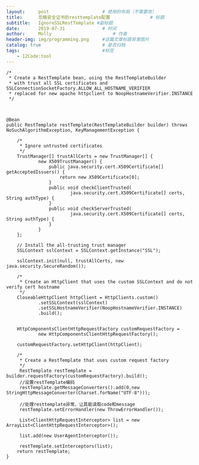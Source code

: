 ```yaml
---
layout:     post   				    # 使用的布局（不需要改）
title:      忽略安全证书的resttemplate配置				# 标题
subtitle:   IgnoreSSLRestTemplate #副标题
date:       2019-07-31 				# 时间
author:     Molly 						# 作者
header-img: img/programming.png 	#这篇文章标题背景图片
catalog: true 						# 是否归档
tags:								#标签
    - 12Code:tool
---
```




    /*
     * Create a RestTemplate bean, using the RestTemplateBuilder
     * with trust all SSL certificates and SSLConnectionSocketFactory.ALLOW_ALL_HOSTNAME_VERIFIER
     * replaced for new apache httpclient to NoopHostnameVerifier.INSTANCE
     */



    @Bean
    public RestTemplate restTemplate(RestTemplateBuilder builder) throws NoSuchAlgorithmException, KeyManagementException {

        /*
         * Ignore untrusted certificates
         */
        TrustManager[] trustAllCerts = new TrustManager[] {
                new X509TrustManager() {
                    public java.security.cert.X509Certificate[] getAcceptedIssuers() {
                        return new X509Certificate[0];
                    }
                    public void checkClientTrusted(
                            java.security.cert.X509Certificate[] certs, String authType) {
                    }
                    public void checkServerTrusted(
                            java.security.cert.X509Certificate[] certs, String authType) {
                    }
                }
        };

        // Install the all-trusting trust manager
        SSLContext sslContext = SSLContext.getInstance("SSL");

        sslContext.init(null, trustAllCerts, new java.security.SecureRandom());

        /*
         * Create an HttpClient that uses the custom SSLContext and do not verify cert hostname
         */
        CloseableHttpClient httpClient = HttpClients.custom()
                .setSSLContext(sslContext)
                .setSSLHostnameVerifier(NoopHostnameVerifier.INSTANCE)
                .build();


        HttpComponentsClientHttpRequestFactory customRequestFactory =
                new HttpComponentsClientHttpRequestFactory();

        customRequestFactory.setHttpClient(httpClient);

        /*
         * Create a RestTemplate that uses custom request factory
         */
         RestTemplate restTemplate = builder.requestFactory(customRequestFactory).build();
         //设置restTemplate编码
         restTemplate.getMessageConverters().add(0,new StringHttpMessageConverter(Charset.forName("UTF-8")));

         //处理resttemplate异常，让其能读取code和message
         restTemplate.setErrorHandler(new ThrowErrorHandler());

         List<ClientHttpRequestInterceptor> list = new ArrayList<ClientHttpRequestInterceptor>();

         list.add(new UserAgentInterceptor());

         restTemplate.setInterceptors(list);
        return restTemplate;
    }
